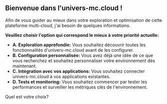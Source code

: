 ## Bienvenue dans l'univers-mc.cloud ! 

Afin de vous guider au mieux dans votre exploration et optimisation de cette plateforme multi-cloud, j'ai besoin de quelques informations.

**Veuillez choisir l'option qui correspond le mieux à votre priorité actuelle:**

* **A. Exploration approfondie:** Vous souhaitez découvrir toutes les fonctionnalités d'univers-mc.cloud avant de les configurer.
* **B. Configuration personnalisée:** Vous avez déjà une idée de ce que vous recherchez et souhaitez personnaliser votre environnement dès maintenant.
* **C. Intégration avec vos applications:** Vous souhaitez connecter univers-mc.cloud à vos applications existantes.
* **D. Tests et monitoring:** Vous souhaitez commencer par tester les performances et surveiller les métriques clés de l'environnement.

Quel est votre choix?



